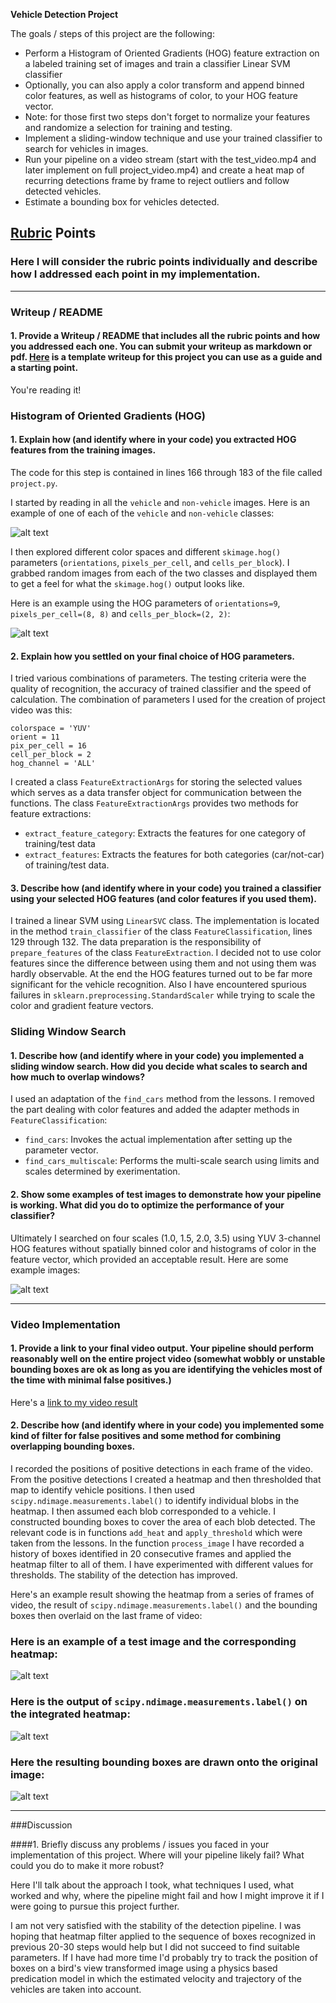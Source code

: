 **Vehicle Detection Project**

The goals / steps of this project are the following:

* Perform a Histogram of Oriented Gradients (HOG) feature extraction on a labeled training set of images and train a classifier Linear SVM classifier
* Optionally, you can also apply a color transform and append binned color features, as well as histograms of color, to your HOG feature vector. 
* Note: for those first two steps don't forget to normalize your features and randomize a selection for training and testing.
* Implement a sliding-window technique and use your trained classifier to search for vehicles in images.
* Run your pipeline on a video stream (start with the test_video.mp4 and later implement on full project_video.mp4) and create a heat map of recurring detections frame by frame to reject outliers and follow detected vehicles.
* Estimate a bounding box for vehicles detected.

[//]: # (Image References)
[image1]: ./output_images/car_not_car.jpg
[image2]: ./output_images/HOG_example.jpg
[image4]: ./output_images/sliding_window.jpg
[image5]: ./output_images/bboxes_and_heat.jpg
[image6]: ./output_images/labels_map.jpg
[image7]: ./output_images/output_bboxes.jpg
[video1]: ./project_video.mp4

## [Rubric](https://review.udacity.com/#!/rubrics/513/view) Points

### Here I will consider the rubric points individually and describe how I addressed each point in my implementation.  

---

### Writeup / README

#### 1. Provide a Writeup / README that includes all the rubric points and how you addressed each one.  You can submit your writeup as markdown or pdf.  [Here](https://github.com/udacity/CarND-Vehicle-Detection/blob/master/writeup_template.md) is a template writeup for this project you can use as a guide and a starting point.  

You're reading it!

### Histogram of Oriented Gradients (HOG)

#### 1. Explain how (and identify where in your code) you extracted HOG features from the training images.

The code for this step is contained in lines 166 through 183 of the file called `project.py`.  

I started by reading in all the `vehicle` and `non-vehicle` images.  Here is an example of one of each of the `vehicle` and `non-vehicle` classes:

![alt text][image1]

I then explored different color spaces and different `skimage.hog()` parameters (`orientations`, `pixels_per_cell`, and `cells_per_block`).  I grabbed random images from each of the two classes and displayed them to get a feel for what the `skimage.hog()` output looks like.

Here is an example using the HOG parameters of `orientations=9`, `pixels_per_cell=(8, 8)` and `cells_per_block=(2, 2)`:

![alt text][image2]

#### 2. Explain how you settled on your final choice of HOG parameters.

I tried various combinations of parameters. The testing criteria were the quality of recognition, the accuracy of trained classifier and the speed of calculation. The combination of parameters I used for the creation of project video was this:

```
colorspace = 'YUV'
orient = 11
pix_per_cell = 16
cell_per_block = 2
hog_channel = 'ALL'
```

I created a class `FeatureExtractionArgs` for storing the selected values which serves as a data transfer object for communication between the functions. The class `FeatureExtractionArgs` provides two methods for feature extractions:

* `extract_feature_category`: Extracts the features for one category of training/test data
* `extract_features`: Extracts the features for both categories (car/not-car) of training/test data.

#### 3. Describe how (and identify where in your code) you trained a classifier using your selected HOG features (and color features if you used them).

I trained a linear SVM using ``LinearSVC`` class. The implementation is located in the method ``train_classifier`` of the class ``FeatureClassification``, lines 129 through 132. The data preparation is the responsibility of ``prepare_features`` of the class ``FeatureExtraction``. I decided not to use color features since the difference between using them and not using them was hardly observable. At the end the HOG features turned out to be far more significant for the vehicle recognition. Also I have encountered spurious failures in ``sklearn.preprocessing.StandardScaler`` while trying to scale the color and gradient feature vectors. 

### Sliding Window Search

#### 1. Describe how (and identify where in your code) you implemented a sliding window search.  How did you decide what scales to search and how much to overlap windows?

I used an adaptation of the ``find_cars`` method from the lessons. I removed the part dealing with color features and added the adapter methods in ``FeatureClassification``:

* ``find_cars``: Invokes the actual implementation after setting up the parameter vector.
* ``find_cars_multiscale``: Performs the multi-scale search using limits and scales determined by exerimentation.

#### 2. Show some examples of test images to demonstrate how your pipeline is working.  What did you do to optimize the performance of your classifier?

Ultimately I searched on four scales (1.0, 1.5, 2.0, 3.5) using YUV 3-channel HOG features without spatially binned color and histograms of color in the feature vector, which provided an acceptable result. Here are some example images:

![alt text][image4]

---

### Video Implementation

#### 1. Provide a link to your final video output.  Your pipeline should perform reasonably well on the entire project video (somewhat wobbly or unstable bounding boxes are ok as long as you are identifying the vehicles most of the time with minimal false positives.)

Here's a [link to my video result](./output_project_video.mp4)


#### 2. Describe how (and identify where in your code) you implemented some kind of filter for false positives and some method for combining overlapping bounding boxes.

I recorded the positions of positive detections in each frame of the video.  From the positive detections I created a heatmap and then thresholded that map to identify vehicle positions.  I then used `scipy.ndimage.measurements.label()` to identify individual blobs in the heatmap.  I then assumed each blob corresponded to a vehicle.  I constructed bounding boxes to cover the area of each blob detected. The relevant code is in functions ``add_heat`` and ``apply_threshold`` which were taken from the lessons. In the function ``process_image`` I have recorded a history of boxes identified in 20 consecutive frames and applied the heatmap filter to all of them. I have experimented with different values for thresholds. The stability of the detection has improved.

Here's an example result showing the heatmap from a series of frames of video, the result of `scipy.ndimage.measurements.label()` and the bounding boxes then overlaid on the last frame of video:

### Here is an example of a test image and the corresponding heatmap:

![alt text][image5]

### Here is the output of `scipy.ndimage.measurements.label()` on the integrated heatmap:

![alt text][image6]

### Here the resulting bounding boxes are drawn onto the original image:

![alt text][image7]

---

###Discussion

####1. Briefly discuss any problems / issues you faced in your implementation of this project.  Where will your pipeline likely fail?  What could you do to make it more robust?

Here I'll talk about the approach I took, what techniques I used, what worked and why, where the pipeline might fail and how I might improve it if I were going to pursue this project further. 

I am not very satisfied with the stability of the detection pipeline. I was hoping that heatmap filter applied to the sequence of boxes recognized in previous 20-30 steps would help but I did not succeed to find suitable parameters. If I have had more time I'd probably try to track the position of boxes on a bird's view transformed image using a physics based predication model in which the estimated velocity and trajectory of the vehicles are taken into account.

